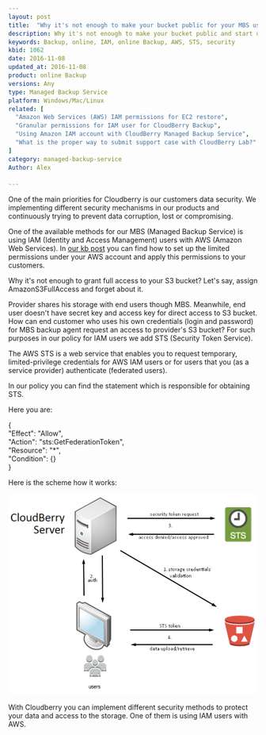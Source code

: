 ```yaml
---
layout: post
title:  "Why it's not enough to make your bucket public for your MBS users"
description: Why it's not enough to make your bucket public and start upload the data using Cloudberry?
keywords: Backup, online, IAM, online Backup, AWS, STS, security
kbid: 1062
date: 2016-11-08
updated_at: 2016-11-08
product: online Backup
versions: Any
type: Managed Backup Service
platform: Windows/Mac/Linux
related: [
  "Amazon Web Services (AWS) IAM permissions for EC2 restore",
  "Granular permissions for IAM user for CloudBerry Backup",
  "Using Amazon IAM account with CloudBerry Managed Backup Service",
  "What is the proper way to submit support case with CloudBerry Lab?"
]
category: managed-backup-service
Author: Alex

---
```


One of the main priorities for Cloudberry is our customers data security. We implementing different security mechanisms in our products and continuously trying to prevent data corruption, lost or compromising.

One of the available methods for our MBS (Managed Backup Service) is using IAM (Identity and Access Management) users with AWS (Amazon Web Services). In [our kb post](http://kb.cloudberrylab.com/kb1061/) you can find how to set up the limited permissions under your AWS account and apply this permissions to your customers.

Why it's not enough to grant full access to your S3 bucket? Let's say, assign AmazonS3FullAccess and forget about it.

Provider shares his storage with end users though MBS. Meanwhile, end user doesn't have secret key and access key for direct access to S3 bucket. How can end customer who uses his own credentials (login and password) for MBS backup agent request an access to provider's S3 bucket? For such purposes in our policy for IAM users we add STS (Security Token Service).  

The AWS STS is a web service that enables you to request temporary, limited-privilege credentials for AWS IAM users or for users that you (as a service provider) authenticate (federated users).

In our policy you can find the statement which is responsible for obtaining STS.

Here you are:


 { <br>
 "Effect": "Allow", <br>
 "Action": "sts:GetFederationToken", <br>
 "Resource": "*", <br>
 "Condition": {} <br>
 } <br>

 Here is the scheme how it works:

 ![](/images/kb1062/screenshot.png)

With Cloudberry you can implement different security methods to protect your data and access to the storage. One of them is using IAM users with AWS.
